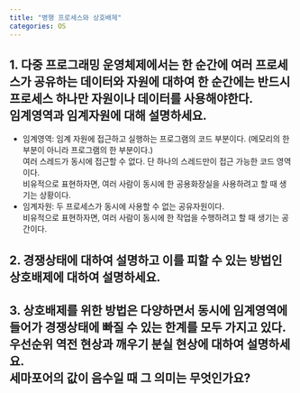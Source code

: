 ```yaml
---
title: "병행 프로세스와 상호배제"
categories: OS
---
```

## **1. 다중 프로그래밍 운영체제에서는 한 순간에 여러 프로세스가 공유하는 데이터와 자원에 대하여 한 순간에는 반드시 프로세스 하나만 자원이나 데이터를 사용해야한다.<br/>임계영역과 임계자원에 대해 설명하세요.**

- 임계영역: 임계 자원에 접근하고 실행하는 프로그램의 코드 부분이다. (메모리의 한 부분이 아니라 프로그램의 한 부분이다.)<br/>여러 스레드가 동시에 접근할 수 없다. 단 하나의 스레드만이 접근 가능한 코드 영역이다.<br/>비유적으로 표현하자면, 여러 사람이 동시에 한 공용화장실을 사용하려고 할 때 생기는 상황이다.
- 임계자원: 두 프로세스가 동시에 사용할 수 없는 공유자원이다.<br/>비유적으로 표현하자면, 여러 사람이 동시에 한 작업을 수행하려고 할 때 생기는 공간이다.

## **2. 경쟁상태에 대하여 설명하고 이를 피할 수 있는 방법인 상호배제에 대하여 설명하세요.**



## **3. 상호배제를 위한 방법은 다양하면서 동시에 임계영역에 들어가 경쟁상태에 빠질 수 있는 한계를 모두 가지고 있다.<br/>우선순위 역전 현상과 깨우기 분실 현상에 대하여 설명하세요.<br/>세마포어의 값이 음수일 때 그 의미는 무엇인가요?**
